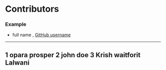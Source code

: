 # Contributors

### Example
- full name , [GitHub username](link)

---
1 opara prosper
2 john doe
3 Krish waitforit Lalwani
---
